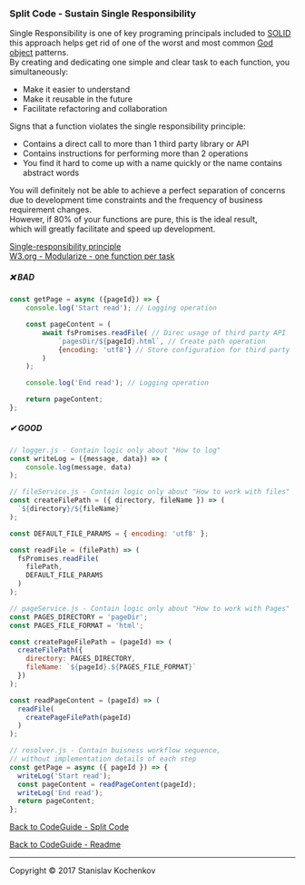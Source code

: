 ### Split Code - Sustain Single Responsibility

Single Responsibility is one of key programing principals included to [SOLID](https://en.wikipedia.org/wiki/SOLID)  
this approach helps get rid of one of the worst and most common [God object](https://en.wikipedia.org/wiki/God_object)
patterns.  
By creating and dedicating one simple and clear task to each function, you simultaneously:

* Make it easier to understand
* Make it reusable in the future
* Facilitate refactoring and collaboration

Signs that a function violates the single responsibility principle:

* Contains a direct call to more than 1 third party library or API
* Contains instructions for performing more than 2 operations
* You find it hard to come up with a name quickly or the name contains abstract words

You will definitely not be able to achieve a perfect separation of concerns  
due to development time constraints and the frequency of business requirement changes.  
However, if 80% of your functions are pure, this is the ideal result,  
which will greatly facilitate and speed up development.

[Single-responsibility principle](https://en.wikipedia.org/wiki/Single-responsibility_principle)  
[W3.org - Modularize - one function per task](https://www.w3.org/wiki/JavaScript_best_practices#Modularize_.E2.80.94_one_function_per_task)

##### ❌ BAD

```javascript
const getPage = async ({pageId}) => {
    console.log('Start read'); // Logging operation

    const pageContent = (
        await fsPromises.readFile( // Direc usage of third party API
            `pagesDir/${pageId}.html`, // Create path operation
            {encoding: 'utf8'} // Store configuration for third party
        )
    );

    console.log('End read'); // Logging operation

    return pageContent;
};
```

##### ✔ GOOD

```javascript
// logger.js - Contain logic only about "How to log"
const writeLog = ({message, data}) => (
    console.log(message, data)
);
```

```javascript
// fileService.js - Contain logic only about "How to work with files"
const createFilePath = ({ directory, fileName }) => (
  `${directory}/${fileName}`
);

const DEFAULT_FILE_PARAMS = { encoding: 'utf8' };

const readFile = (filePath) => (
  fsPromises.readFile(
    filePath,
    DEFAULT_FILE_PARAMS
  )
);
```

```javascript
// pageService.js - Contain logic only about "How to work with Pages"
const PAGES_DIRECTORY = 'pageDir';
const PAGES_FILE_FORMAT = 'html';

const createPageFilePath = (pageId) => (
  createFilePath({
    directory: PAGES_DIRECTORY,
    fileName: `${pageId}.${PAGES_FILE_FORMAT}`
  })
);

const readPageContent = (pageId) => (
  readFile(
    createPageFilePath(pageId)
  )
);
```

```javascript
// resolver.js - Contain buisness workflow sequence, 
// without implementation details of each step
const getPage = async ({ pageId }) => {
  writeLog('Start read');
  const pageContent = readPageContent(pageId);
  writeLog('End read');
  return pageContent;
};
```

[Back to CodeGuide - Split Code](https://github.com/UserBug/codeGuide/blob/v2/docs/splitCode/index.md)

[Back to CodeGuide - Readme](https://github.com/UserBug/codeGuide/blob/v2)

---
Copyright © 2017 Stanislav Kochenkov 